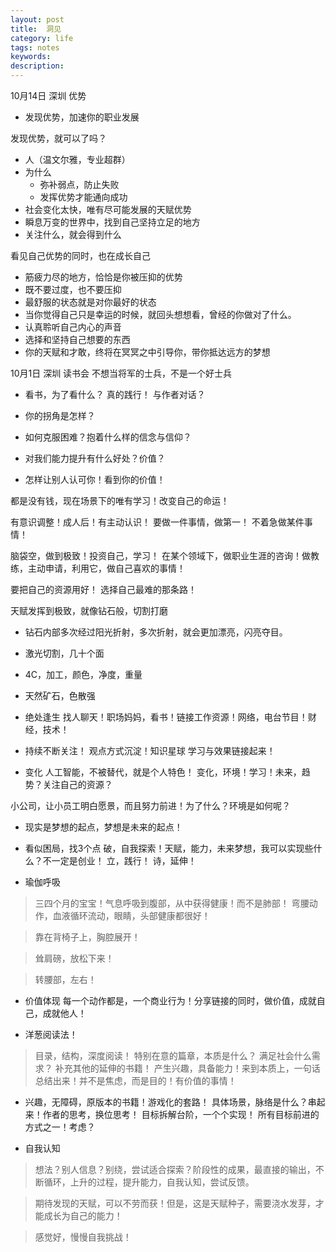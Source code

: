 ```yaml
---
layout: post
title:  洞见
category: life
tags: notes
keywords:  
description:
---
```

10月14日 深圳 优势

* 发现优势，加速你的职业发展

发现优势，就可以了吗？
* 人（温文尔雅，专业超群）
* 为什么
  * 弥补弱点，防止失败
  * 发挥优势才能通向成功
* 社会变化太快，唯有尽可能发展的天赋优势
* 瞬息万变的世界中，找到自己坚持立足的地方
* 关注什么，就会得到什么

看见自己优势的同时，也在成长自己
* 筋疲力尽的地方，恰恰是你被压抑的优势
* 既不要过度，也不要压抑
* 最舒服的状态就是对你最好的状态
* 当你觉得自己只是幸运的时候，就回头想想看，曾经的你做对了什么。
* 认真聆听自己内心的声音
* 选择和坚持自己想要的东西
* 你的天赋和才敢，终将在冥冥之中引导你，带你抵达远方的梦想







10月1日 深圳 读书会
不想当将军的士兵，不是一个好士兵

- 看书，为了看什么？
真的践行！
与作者对话？

- 你的拐角是怎样？
- 如何克服困难？抱着什么样的信念与信仰？
- 对我们能力提升有什么好处？价值？
- 怎样让别人认可你！看到你的价值！

都是没有钱，现在场景下的唯有学习！改变自己的命运！

有意识调整！成人后！有主动认识！
要做一件事情，做第一！
不着急做某件事情！

脑袋空，做到极致！投资自己，学习！
在某个领域下，做职业生涯的咨询！做教练，主动申请，利用它，做自己喜欢的事情！

要把自己的资源用好！
选择自己最难的那条路！

天赋发挥到极致，就像钻石般，切割打磨
- 钻石内部多次经过阳光折射，多次折射，就会更加漂亮，闪亮夺目。
- 激光切割，几十个面
- 4C，加工，颜色，净度，重量
- 天然矿石，色散强

- 绝处逢生
找人聊天！职场妈妈，看书！链接工作资源！网络，电台节目！财经，技术！

- 持续不断关注！
观点方式沉淀！知识星球
学习与效果链接起来！

- 变化
人工智能，不被替代，就是个人特色！
变化，环境！学习！未来，趋势？关注自己的资源？

小公司，让小员工明白愿景，而且努力前进！为了什么？环境是如何呢？

- 现实是梦想的起点，梦想是未来的起点！

- 看似困局，找3个点
破，自我探索！天赋，能力，未来梦想，我可以实现些什么？不一定是创业！
立，践行！
诗，延伸！



- 瑜伽呼吸
>三四个月的宝宝！气息呼吸到腹部，从中获得健康！而不是肺部！
弯腰动作，血液循环流动，眼睛，头部健康都很好！

>靠在背椅子上，胸腔展开！

>耸肩磅，放松下来！

>转腰部，左右！

- 价值体现
每一个动作都是，一个商业行为！分享链接的同时，做价值，成就自己，成就他人！

- 洋葱阅读法！
>目录，结构，深度阅读！
>特别在意的篇章，本质是什么？
>满足社会什么需求？
补充其他的延伸的书籍！
>产生兴趣，具备能力！来到本质上，一句话总结出来！并不是焦虑，而是目的！有价值的事情！


- 兴趣，无障碍，原版本的书籍！游戏化的套路！
具体场景，脉络是什么？串起来！作者的思考，换位思考！
目标拆解台阶，一个个实现！
所有目标前进的方式之一！考虑？

- 自我认知
>想法？别人信息？别绕，尝试适合探索？阶段性的成果，最直接的输出，不断循环，上升的过程，提升能力，自我认知，尝试反馈。

>期待发现的天赋，可以不劳而获！但是，这是天赋种子，需要浇水发芽，才能成长为自己的能力！

>感觉好，慢慢自我挑战！
